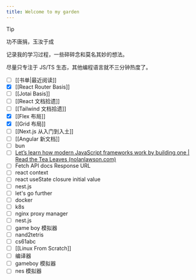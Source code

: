 ```yaml
---
title: Welcome to my garden
---
```


> [!tip]
> 功不唐捐，玉汝于成

记录我的学习过程，一些碎碎念和莫名其妙的想法。

尽量只专注于 JS/TS 生态，其他编程语言就不三分钟热度了。

- [ ] [[书单|最近阅读]]
- [x] [[React Router Basis]]
- [ ] [[Jotai Basis]]
- [ ] [[React 文档拾遗]]
- [ ] [[Tailwind 文档拾遗]]
- [x] [[Flex 布局]]
- [x] [[Grid 布局]]
- [ ] [[Next.js 从入门到入土]]
- [ ] [[Angular 新文档]]
- [ ] bun
- [ ] [Let’s learn how modern JavaScript frameworks work by building one | Read the Tea Leaves (nolanlawson.com)](https://nolanlawson.com/2023/12/02/lets-learn-how-modern-javascript-frameworks-work-by-building-one/)
- [ ] Fetch API docs Response URL
- [ ] react context
- [ ] react useState closure initial value
- [ ] nest.js
- [ ] let's go further
- [ ] docker
- [ ] k8s
- [ ] nginx proxy manager
- [ ] nest.js
- [ ] game boy 模拟器
- [ ] nand2tetris
- [ ] cs61abc
- [ ] [[Linux From Scratch]]
- [ ] 编译器
- [ ] gameboy 模拟器
- [ ] nes 模拟器